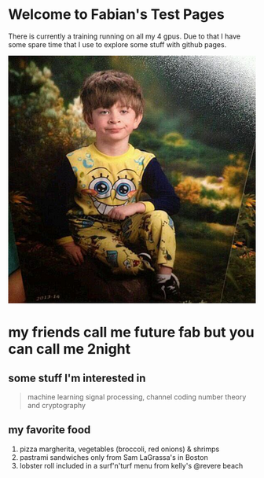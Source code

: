 # Welcome to Fabian's Test Pages
There is currently a training running on all my 4 gpus. Due to that I have some spare time that I use to explore some stuff with github pages.

![Image](image.png)

# my friends call me future fab but you can call me 2night
## some stuff I'm interested in
> machine learning
> signal processing, channel coding
> number theory and cryptography

## my favorite food
1. pizza
  margherita, vegetables (broccoli, red onions) & shrimps
2. pastrami sandwiches
  only from Sam LaGrassa's in Boston
4. lobster roll
  included in a surf'n'turf menu from kelly's @revere beach
